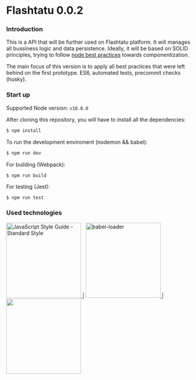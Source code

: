 # Flashtatu 0.0.2

### Introduction

This is a API that will be further used on Flashtatu platform. It will manages all bussiness logic and data persistence. Ideally, it will be based on SOLID principles, trying to follow [node best practices](https://github.com/i0natan/nodebestpractices) towards componentization.

The main focus of this version is to apply all best practices that were left behind on the first prototype. ES6, automated tests, precommit checks (husky).

### Start up

Supported Node version: ```v10.8.0```

After cloning this repository, you will have to install all the dependencies:
```sh
$ npm install
```
To run the development enviroment (nodemon && babel):
```sh
$ npm run dev
```
For building (Webpack):
```sh
$ npm run build
```
For testing (Jest):
```
$ npm run test
```

###

### Used technologies
<a href="http://standardjs.com">
  <img width="200" height="200" title="JavaScript Style Guide - Standard Style" src="https://cdn.rawgit.com/standard/standard/master/badge.svg">
</a> | 
<a href="https://github.com/babel/babel-loader">
  <img width="200" height="200" title="babel-loader" src="https://worldvectorlogo.com/logos/babel-10.svg">
</a> |
<a href="https://github.com/webpack/webpack">
  <img width="200" height="200" src="https://webpack.js.org/assets/icon-square-big.svg">
</a>